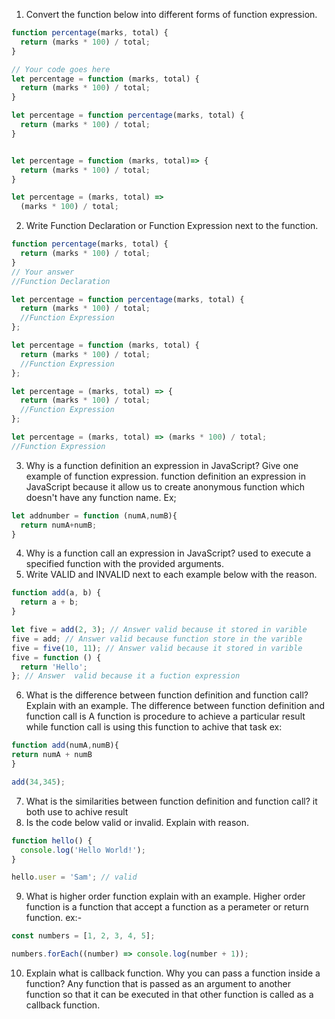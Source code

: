 1. Convert the function below into different forms of function expression.

```js
function percentage(marks, total) {
  return (marks * 100) / total;
}

// Your code goes here
let percentage = function (marks, total) {
  return (marks * 100) / total;
}

let percentage = function percentage(marks, total) {
  return (marks * 100) / total;
}


let percentage = function (marks, total)=> {
  return (marks * 100) / total;
}

let percentage = (marks, total) =>
  (marks * 100) / total;

```

2. Write Function Declaration or Function Expression next to the function.

```js
function percentage(marks, total) {
  return (marks * 100) / total;
}
// Your answer
//Function Declaration
```

```js
let percentage = function percentage(marks, total) {
  return (marks * 100) / total;
  //Function Expression
};
```

```js
let percentage = function (marks, total) {
  return (marks * 100) / total;
  //Function Expression
};
```

```js
let percentage = (marks, total) => {
  return (marks * 100) / total;
  //Function Expression
};
```

```js
let percentage = (marks, total) => (marks * 100) / total;
//Function Expression
```

3. Why is a function definition an expression in JavaScript? Give one example of function expression.
function definition an expression in JavaScript because it allow us to create anonymous function which doesn't have any function name.
Ex; 
```js
let addnumber = function (numA,numB){
  return numA+numB;
}
  ```

4. Why is a function call an expression in JavaScript?
used to execute a specified function with the provided arguments.
5. Write VALID and INVALID next to each example below with the reason.

```js
function add(a, b) {
  return a + b;
}

let five = add(2, 3); // Answer valid because it stored in varible 
five = add; // Answer valid because function store in the varible
five = five(10, 11); // Answer valid because it stored in varible 
five = function () {
  return 'Hello';
}; // Answer  valid because it a fuction expression 
```

6. What is the difference between function definition and function call? Explain with an example.
The difference between function definition and function call is A function is procedure to achieve a particular result while function call is using this function to achive that task
ex: 
```js
function add(numA,numB){
return numA + numB
}

add(34,345);
```
7. What is the similarities between function definition and function call?
it both use to achive result
8. Is the code below valid or invalid. Explain with reason.

```js
function hello() {
  console.log('Hello World!');
}

hello.user = 'Sam'; // valid 
```

9. What is higher order function explain with an example.
Higher order function is a function that accept a function as a perameter or return function.
ex:- 
```js
const numbers = [1, 2, 3, 4, 5];

numbers.forEach((number) => console.log(number + 1));
```
10. Explain what is callback function. Why you can pass a function inside a function?
Any function that is passed as an argument to another function so that it can be executed in that other function is called as a callback function. 


